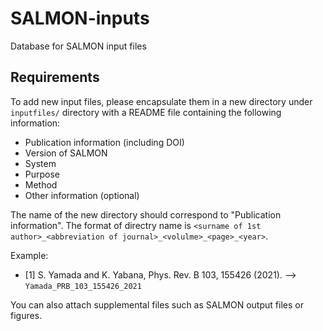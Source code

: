 # SALMON-inputs
Database for SALMON input files

## Requirements
To add new input files, please encapsulate them in a new directory under `inputfiles/` directory with a README file containing the following information:

- Publication information (including DOI)
- Version of SALMON
- System
- Purpose
- Method
- Other information (optional)

The name of the new directory should correspond to "Publication information". The format of directry name is `<surname of 1st author>_<abbreviation of journal>_<volulme>_<page>_<year>`.

Example:   
* [1] S. Yamada and K. Yabana, Phys. Rev. B 103, 155426 (2021). --> `Yamada_PRB_103_155426_2021`

You can also attach supplemental files such as SALMON output files or figures.
